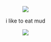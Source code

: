 
<p align="center"> 
  <img src="https://komarev.com/ghpvc/?username=eatsmud&color=red">
</p>
<p align="center"> 
i like to eat mud
</p>
<p align="center"> 
<img src="https://github.com/user-attachments/assets/46faadcf-62aa-43fe-a77e-f0250d64e721">
